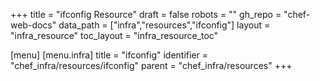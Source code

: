 +++
title = "ifconfig Resource"
draft = false
robots = ""
gh_repo = "chef-web-docs"
data_path = ["infra","resources","ifconfig"]
layout = "infra_resource"
toc_layout = "infra_resource_toc"

[menu]
  [menu.infra]
    title = "ifconfig"
    identifier = "chef_infra/resources/ifconfig"
    parent = "chef_infra/resources"
+++

<!-- The contents of this page are automatically generated from the ifconfig.yaml file in the data/infra/resources directory. -->
<!-- To suggest a change, edit the https://github.com/chef/chef/blob/main/lib/chef/resource/ifconfig.rb file and submit a pull request to the https://github.com/chef/chef repository. -->
<!-- markdownlint-disable-file -->
